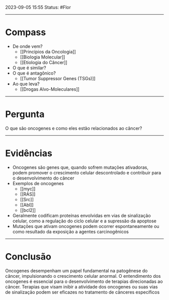 2023-09-05 15:55
Status: #Flor  

---
# Compass
- De onde vem?
	- [[Princípios da Oncologia]]
	- [[Biologia Molecular]]
	- [[Etiologia do Câncer]]
- O que é similar?
- O que é antagônico?
	- [[Tumor Suppressor Genes (TSGs)]]
- Ao que leva?
	- [[Drogas Alvo-Moleculares]]
----
# Pergunta

O que são oncogenes e como eles estão relacionados ao câncer?

---- 
# Evidências

- Oncogenes são genes que, quando sofrem mutações ativadoras, podem promover o crescimento celular descontrolado e contribuir para o desenvolvimento do câncer
- Exemplos de oncogenes
	- [[myc]]
	- [[RAS]]
	- [[Src]]
	- [[Abl]]
	- [[bcl2]]
- Geralmente codificam proteínas envolvidas em vias de sinalização celular, como a regulação do ciclo celular e a supressão da apoptose
- Mutações que ativam oncogenes podem ocorrer espontaneamente ou como resultado da exposição a agentes carcinogênicos

----  
# Conclusão

Oncogenes desempenham um papel fundamental na patogênese do câncer, impulsionando o crescimento celular anormal. O entendimento dos oncogenes é essencial para o desenvolvimento de terapias direcionadas ao câncer. Terapias que visam inibir a atividade dos oncogenes ou suas vias de sinalização podem ser eficazes no tratamento de cânceres específicos
